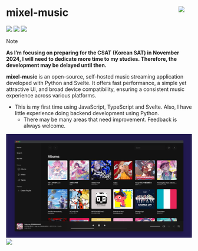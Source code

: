 # mixel-music <img src="web/static/favicon.ico" width="36" align="right">
<img src="https://img.shields.io/badge/dynamic/json?url=https%3A%2F%2Fraw.githubusercontent.com%2Fmixel-music%2Fmixel-music%2Fmain%2Fweb%2Fpackage.json&query=version&label=release&style=flat-square&color=211951&labelColor=211951"> <a href="LICENSE"><img src="https://img.shields.io/github/license/mixel-music/mixel-music?style=flat-square&color=211951&labelColor=211951"></a>
<a href="requirements.txt"><img src="https://img.shields.io/badge/Python-3.9+-211951?style=flat-square&labelColor=211951"></a>

> [!NOTE]
> **As I’m focusing on preparing for the CSAT (Korean SAT) in November 2024, I will need to dedicate more time to my studies. Therefore, the development may be delayed until then.**

**mixel-music** is an open-source, self-hosted music streaming application developed with Python and Svelte. It offers fast performance, a simple yet attractive UI, and broad device compatibility, ensuring a consistent music experience across various platforms.

* This is my first time using JavaScript, TypeScript and Svelte. Also, I have little experience doing backend development using Python.
  * There may be many areas that need improvement. Feedback is always welcome.

<img src=".github/albums.png" width="850">
<img src="https://raw.githubusercontent.com/mixel-main/mixel-music/4e5389d50fc58bac78013acb7f6bb51232047a5d/.github/album.png" width="850">

<!--
## Features

## Installation

## Documentation
-->
